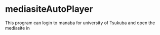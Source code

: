 # mediasiteAutoPlayer
This program can login to manaba for university of Tsukuba and open the mediasite in 
